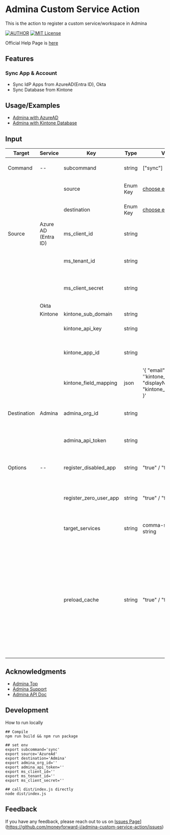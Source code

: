# Admina Custom Service Action

This is the action to register a custom service/workspace in Admina

[![AUTHOR](https://img.shields.io/badge/Author-admina-orange)](https://admina.moneyforward.com/) [![MIT License](https://img.shields.io/badge/License-MIT-green.svg)](./LICENSE)

Official Help Page is [here](https://support.itmc.i.moneyforward.com/article/4d8u74ynkd-azure-ad-sso-apps-sync-tool)

## Features

### Sync App & Account

- Sync IdP Apps from AzureAD(Entra ID), Okta
- Sync Database from Kintone

## Usage/Examples

- [Admina with AzureAD](./example/example_github_actions_for_AzureAD.md)
- [Admina with Kintone Database](./example/example_github_actions_for_Kintone.md)

## Input

| Target      | Service             | Key                    | Type     | Value                                                                     | Default | Required | 　Note                                                                                                                                                                                                                   |
| ----------- | ------------------- | ---------------------- | -------- | ------------------------------------------------------------------------- | ------- | -------- | ------------------------------------------------------------------------------------------------------------------------------------------------------------------------------------------------------------------------ |
| Command     | --                  | subcommand             | string   | ["sync"]                                                                  |         | true     | Specifies the command to execute.                                                                                                                                                                                        |
|             |                     | source                 | Enum Key | [choose enum key](./src/integrate/enum.ts)                                |         | true     | Specifies the source of the data.                                                                                                                                                                                        |
|             |                     | destination            | Enum Key | [choose enum key](./src/integrate/enum.ts)                                |         | true     | Specifies the destination of the data.                                                                                                                                                                                   |
| Source      | Azure AD (Entra ID) | ms_client_id           | string   |                                                                           |         |          | Specify the ClientID to connect to AzureAD.                                                                                                                                                                              |
|             |                     | ms_tenant_id           | string   |                                                                           |         |          | Specify the TenantID to connect to AzureAD.                                                                                                                                                                              |
|             |                     | ms_client_secret       | string   |                                                                           |         |          | Specify the ClientSecret to connect to AzureAD.                                                                                                                                                                          |
|             | Okta                |                        |          |                                                                           |         |          |                                                                                                                                                                                                                          |
|             | Kintone             | kintone_sub_domain     | string   |                                                                           |         |          |                                                                                                                                                                                                                          |
|             |                     | kintone_api_key        | string   |                                                                           |         |          | Specify the Api Key to connect to Kintone                                                                                                                                                                                |
|             |                     | kintone_app_id         | string   |                                                                           |         |          | Specify the App Id to connect to Kintone                                                                                                                                                                                 |
|             |                     | kintone_field_mapping  | json     | '{ "email": ''kintone_field_code", "displayName": "kintone_field_code" }' |         |          | Specify the Mapping definition to connect to Kintone                                                                                                                                                                     |
| Destination | Admina              | admina_org_id          | string   |                                                                           |         |          | Specify The OrganizationID to connect to Admina.                                                                                                                                                                         |
|             |                     | admina_api_token       | string   |                                                                           |         |          | Specify The API Key to connect to Admina.                                                                                                                                                                                |
| Options     | --                  | register_disabled_app  | string   | "true" / "false"                                                          | "false" |          | (Optional) Skip registration if the acquired app is disabled.                                                                                                                                                            |
|             |                     | register_zero_user_app | string   | "true" / "false"                                                          | "false" |          | (Optional) Skip registration if no user is assigned to the acquired app.                                                                                                                                                 |
|             |                     | target_services        | string   | comma-separated string                                                    |         |          | (Optional) Specify the application to be registered.                                                                                                                                                                     |
|             |                     | preload_cache          | string   | "true" / "false"                                                          | "true"  |          | When syncing many apps, caching in advance will make the operation faster.<br>If you only specify a few apps in target_services, using false may be faster.<br>This option caches all User and Group objects in advance. |

## Acknowledgments

- [Admina Top](https://admina.moneyforward.com/)
- [Admina Support](https://support.itmc.i.moneyforward.com/)
- [Admina API Doc](https://docs.itmc.i.moneyforward.com/)

## Development

How to run locally

```
## Compile
npm run build && npm run package

## set env
export subcommand='sync'
export source='AzureAd'
export destination='Admina'
export admina_org_id=''
export admina_api_token=''
export ms_client_id=''
export ms_tenant_id=''
export ms_client_secret=''

## call dist/index.js directly
node dist/index.js
```

## Feedback

If you have any feedback, please reach out to us on [Issues Page](https://github.com/moneyforward-i/admina-custom-service-action/issues)](https://github.com/moneyforward-i/admina-custom-service-action/issues)
